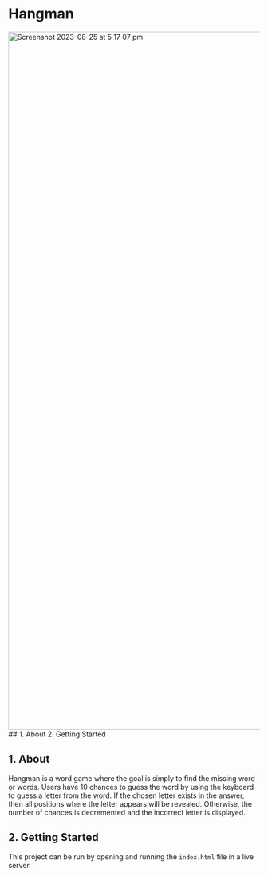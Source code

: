 # Hangman
<img width="1400" alt="Screenshot 2023-08-25 at 5 17 07 pm" src="https://github.com/NematBhullar/Hangman/assets/91060343/14735e2e-06a9-46d1-82a9-0d11dffa4f34">
##
1. About
2. Getting Started

## 1. About 
Hangman is a word game where the goal is simply to find the missing word or words. Users have 10 
chances to guess the word by using the keyboard to guess a letter from the word. If the chosen letter exists in the answer, then all positions where the letter appears will be revealed. Otherwise, the number of chances is decremented and the incorrect letter is displayed.

## 2. Getting Started
This project can be run by opening and running the `index.html` file in a live server.
